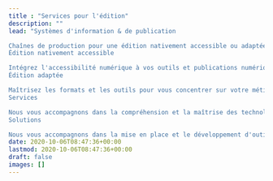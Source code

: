 ```yaml
---
title : "Services pour l'édition"
description: ""
lead: "Systèmes d'information & de publication

Chaînes de production pour une édition nativement accessible ou adaptée à des besoins particuliers.
Édition nativement accessible

Intégrez l'accessibilité numérique à vos outils et publications numériques !
Édition adaptée

Maîtrisez les formats et les outils pour vous concentrer sur votre métier
Services

Nous vous accompagnons dans la compréhension et la maîtrise des technologies de publication et de production.
Solutions

Nous vous accompagnons dans la mise en place et le développement d'outils de production."
date: 2020-10-06T08:47:36+00:00
lastmod: 2020-10-06T08:47:36+00:00
draft: false
images: []
---
```

